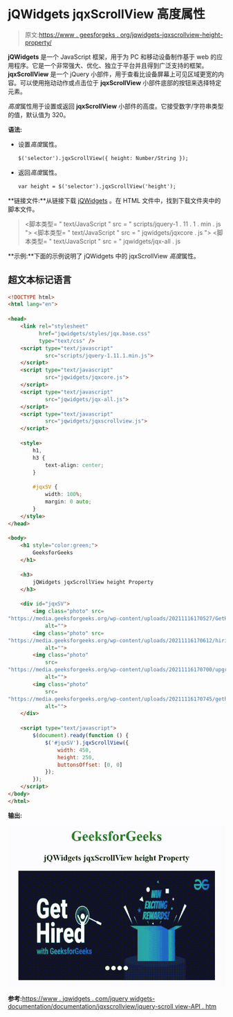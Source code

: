 # jQWidgets jqxScrollView 高度属性

> 原文:[https://www . geesforgeks . org/jqwidgets-jqxscrollview-height-property/](https://www.geeksforgeeks.org/jqwidgets-jqxscrollview-height-property/)

**jQWidgets** 是一个 JavaScript 框架，用于为 PC 和移动设备制作基于 web 的应用程序。它是一个非常强大、优化、独立于平台并且得到广泛支持的框架。 **jqxScrollView** 是一个 jQuery 小部件，用于查看比设备屏幕上可见区域更宽的内容。可以使用拖动动作或点击位于 **jqxScrollView** 小部件底部的按钮来选择特定元素。

*高度*属性用于设置或返回 **jqxScrollView** 小部件的高度。它接受数字/字符串类型的值，默认值为 320。

**语法:**

*   设置*高度*属性。

    ```html
    $('selector').jqxScrollView({ height: Number/String });
    ```

*   返回*高度*属性。

    ```html
    var height = $('selector').jqxScrollView('height');
    ```

**链接文件:**从链接下载 [jQWidgets](https://www.jqwidgets.com/download/) 。在 HTML 文件中，找到下载文件夹中的脚本文件。

> <link rel="”stylesheet”" href="”jqwidgets/styles/jqx.base.css”" type="”text/css”">
> <脚本类型= " text/JavaScript " src = " scripts/jquery-1 . 11 . 1 . min . js "></脚本类型>
> <脚本类型= " text/JavaScript " src = " jqwidgets/jqxcore . js "></脚本类型>
> <脚本类型= " text/JavaScript " src = " jqwidgets/jqx-all . js

**示例:**下面的示例说明了 jQWidgets 中的 jqxScrollView *高度*属性。

## 超文本标记语言

```html
<!DOCTYPE html>
<html lang="en">

<head>
    <link rel="stylesheet"
          href="jqwidgets/styles/jqx.base.css" 
          type="text/css" />
    <script type="text/javascript" 
            src="scripts/jquery-1.11.1.min.js">
    </script>
    <script type="text/javascript" 
            src="jqwidgets/jqxcore.js">
    </script>
    <script type="text/javascript" 
            src="jqwidgets/jqx-all.js">
    </script>
    <script type="text/javascript" 
            src="jqwidgets/jqxscrollview.js">
    </script>

    <style>
        h1,
        h3 {
            text-align: center;
        }

        #jqxSV {
            width: 100%;
            margin: 0 auto;
        }
    </style>
</head>

<body>
    <h1 style="color:green;">
        GeeksforGeeks
    </h1>

    <h3>
        jQWidgets jqxScrollView height Property
    </h3>

    <div id="jqxSV">
        <img class="photo" src=
"https://media.geeksforgeeks.org/wp-content/uploads/20211116170527/GetHired-300x121.png"
            alt="">
        <img class="photo" src=
"https://media.geeksforgeeks.org/wp-content/uploads/20211116170612/hiring-300x115.png"
            alt="">
        <img class="photo"
            src=
"https://media.geeksforgeeks.org/wp-content/uploads/20211116170700/upgrade-300x126.png"
            alt="">
        <img class="photo"
            src=
"https://media.geeksforgeeks.org/wp-content/uploads/20211116170745/gethiredgfg-300x110.png"
            alt="">
    </div>

    <script type="text/javascript">
        $(document).ready(function () {
            $('#jqxSV').jqxScrollView({
                width: 450,
                height: 250,
                buttonsOffset: [0, 0]
            });
        });
    </script>
</body>
</html>
```

**输出:**

![](img/50562763b3eb9334c7041d4d2c0dc5bb.png)

**参考:**[https://www . jqwidgets . com/jquery widgets-documentation/documentation/jqxscrollview/jquery-scroll view-API . htm](https://www.jqwidgets.com/jquery-widgets-documentation/documentation/jqxscrollview/jquery-scrollview-api.htm)